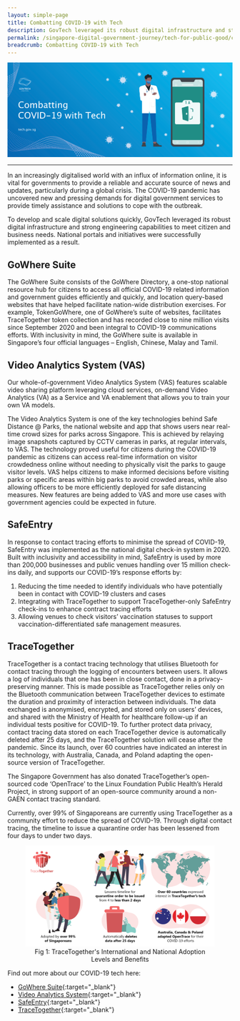 ```yaml
---
layout: simple-page
title: Combatting COVID-19 with Tech
description: GovTech leveraged its robust digital infrastructure and strong engineering capabilities to develop and scale digital solutions quickly to combat COVID-19.
permalink: /singapore-digital-government-journey/tech-for-public-good/combatting-covid19-with-tech
breadcrumb: Combatting COVID-19 with Tech
---
```


![Combatting COVID-19 with Tech](/images/digital-transformation/Combatting_covid19_with_tech_header_banner.png)

---

In an increasingly digitalised world with an influx of information online, it is vital for governments to provide a reliable and accurate source of news and updates, particularly during a global crisis. The COVID-19 pandemic has uncovered new and pressing demands for digital government services to provide timely assistance and solutions to cope with the outbreak.

To develop and scale digital solutions quickly, GovTech leveraged its robust digital infrastructure and strong engineering capabilities to meet citizen and business needs. National portals and initiatives were successfully implemented as a result. 

## GoWhere Suite

The GoWhere Suite consists of the GoWhere Directory, a one-stop national resource hub for citizens to access all official COVID-19 related information and government guides efficiently and quickly, and location query-based websites that have helped facilitate nation-wide distribution exercises. For example, TokenGoWhere, one of GoWhere’s suite of websites, facilitates TraceTogether token collection and has recorded close to nine million visits since September 2020 and been integral to COVID-19 communications efforts. With inclusivity in mind, the GoWhere suite is available in Singapore’s four official languages – English, Chinese, Malay and Tamil. 

## Video Analytics System (VAS)

Our whole-of-government Video Analytics System (VAS) features scalable video sharing platform leveraging cloud services, on-demand Video Analytics (VA) as a Service and VA enablement that allows you to train your own VA models.

The Video Analytics System is one of the key technologies behind Safe Distance @ Parks, the national website and app that shows users near real-time crowd sizes for parks across Singapore. This is achieved by relaying image snapshots captured by CCTV cameras in parks, at regular intervals, to VAS. The technology proved useful for citizens during the COVID-19 pandemic as citizens can access real-time information on visitor crowdedness online without needing to physically visit the parks to gauge visitor levels. VAS helps citizens to make informed decisions before visiting parks or specific areas within big parks to avoid crowded areas, while also allowing officers to be more efficiently deployed for safe distancing measures. New features are being added to VAS and more use cases with government agencies could be expected in future.

## SafeEntry

In response to contact tracing efforts to minimise the spread of COVID-19, SafeEntry was implemented as the national digital check-in system in 2020. Built with inclusivity and accessibility in mind, SafeEntry is used by more than 200,000 businesses and public venues handling over 15 million check-ins daily, and supports our COVID-19’s response efforts by:
1.	Reducing the time needed to identify individuals who have potentially been in contact with COVID-19 clusters and cases
2.	Integrating with TraceTogether to support TraceTogether-only SafeEntry check-ins to enhance contract tracing efforts
3.	Allowing venues to check visitors’ vaccination statuses to support vaccination-differentiated safe management measures.

## TraceTogether

TraceTogether is a contact tracing technology that utilises Bluetooth for contact tracing through the logging of encounters between users. It allows a log of individuals that one has been in close contact, done in a privacy-preserving manner. This is made possible as TraceTogether relies only on the Bluetooth communication between TraceTogether devices to estimate the duration and proximity of interaction between individuals. The data exchanged is anonymised, encrypted, and stored only on users’ devices, and shared with the Ministry of Health for healthcare follow-up if an individual tests positive for COVID-19. To further protect data privacy, contact tracing data stored on each TraceTogether device is automatically deleted after 25 days, and the TraceTogether solution will cease after the pandemic. Since its launch, over 60 countries have indicated an interest in its technology, with Australia, Canada, and Poland adapting the open-source version of TraceTogether.

The Singapore Government has also donated TraceTogether’s open-sourced code ‘OpenTrace’ to the Linux Foundation Public Health’s Herald Project, in strong support of an open-source community around a non-GAEN contact tracing standard.

Currently, over 99% of Singaporeans are currently using TraceTogether as a community effort to reduce the spread of COVID-19. Through digital contact tracing, the timeline to issue a quarantine order has been lessened from four days to under two days.  

<figure style="text-align: center">
  <img
    src="/images/digital-transformation/Fig 1 TraceTogether's international and national adoption levels and benefits.png" 
    alt="Fig 1: TraceTogether's International and National Adoption Levels and Benefits.png"
  />
  <figcaption>Fig 1: TraceTogether's International and National Adoption Levels and Benefits</figcaption>
</figure>


Find out more about our COVID-19 tech here:
* [GoWhere Suite](https://www.developer.tech.gov.sg/technologies/digital-solutions-to-address-covid-19/gowhere-suite){:target="_blank"}
*	[Video Analytics System](https://www.developer.tech.gov.sg/technologies/analytics/vas.html){:target="_blank"} 
*	[SafeEntry](https://www.developer.tech.gov.sg/technologies/digital-solutions-to-address-covid-19/safeentry.html){:target="_blank"}
*	[TraceTogether](https://www.developer.tech.gov.sg/technologies/digital-solutions-to-address-covid-19/tracetogether.html){:target="_blank"}

